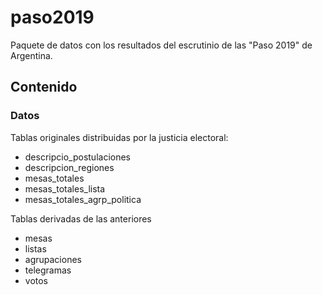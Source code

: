 # paso2019

Paquete de datos con los resultados del escrutinio de las "Paso 2019" de Argentina.

## Contenido

### Datos

Tablas originales distribuidas por la justicia electoral:

* descripcio_postulaciones
* descripcion_regiones
* mesas_totales
* mesas_totales_lista
* mesas_totales_agrp_politica

Tablas derivadas de las anteriores

* mesas
* listas
* agrupaciones
* telegramas
* votos
